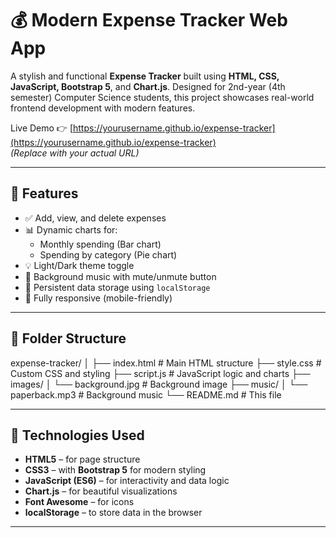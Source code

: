 # 💰 Modern Expense Tracker Web App

A stylish and functional **Expense Tracker** built using **HTML, CSS, JavaScript, Bootstrap 5**, and **Chart.js**. Designed for 2nd-year (4th semester) Computer Science students, this project showcases real-world frontend development with modern features.

Live Demo 👉 [https://yourusername.github.io/expense-tracker](https://yourusername.github.io/expense-tracker)  
*(Replace with your actual URL)*

---

## 🔧 Features

- ✅ Add, view, and delete expenses
- 📊 Dynamic charts for:
  - Monthly spending (Bar chart)
  - Spending by category (Pie chart)
- 💡 Light/Dark theme toggle
- 🎵 Background music with mute/unmute button
- 💾 Persistent data storage using `localStorage`
- 📱 Fully responsive (mobile-friendly)

---

## 📁 Folder Structure

expense-tracker/
│
├── index.html # Main HTML structure
├── style.css # Custom CSS and styling
├── script.js # JavaScript logic and charts
├── images/
│ └── background.jpg # Background image
├── music/
│ └── paperback.mp3 # Background music
└── README.md # This file


---

## 🧠 Technologies Used

- **HTML5** – for page structure  
- **CSS3** – with **Bootstrap 5** for modern styling  
- **JavaScript (ES6)** – for interactivity and data logic  
- **Chart.js** – for beautiful visualizations  
- **Font Awesome** – for icons  
- **localStorage** – to store data in the browser

---


